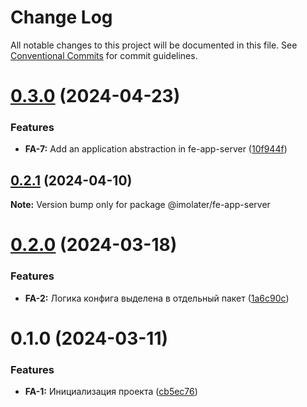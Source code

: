 # Change Log

All notable changes to this project will be documented in this file.
See [Conventional Commits](https://conventionalcommits.org) for commit guidelines.

# [0.3.0](https://gitlab.com/imolater/fe-app/compare/@imolater/fe-app-server@0.2.1...@imolater/fe-app-server@0.3.0) (2024-04-23)


### Features

* **FA-7:** Add an application abstraction in fe-app-server ([10f944f](https://gitlab.com/imolater/fe-app/commit/10f944f3383b14e00656793fed6f7242a7846302))





## [0.2.1](https://gitlab.com/imolater/fe-app/compare/@imolater/fe-app-server@0.2.0...@imolater/fe-app-server@0.2.1) (2024-04-10)

**Note:** Version bump only for package @imolater/fe-app-server





# [0.2.0](https://gitlab.com/imolater/fe-app/compare/@imolater/fe-app-server@0.1.0...@imolater/fe-app-server@0.2.0) (2024-03-18)


### Features

* **FA-2:** Логика конфига выделена в отдельный пакет ([1a6c90c](https://gitlab.com/imolater/fe-app/commit/1a6c90cf0923af056371f221b1adec4990d7fcd7))





# 0.1.0 (2024-03-11)


### Features

* **FA-1:** Инициализация проекта ([cb5ec76](https://gitlab.com/imolater/fe-app/commit/cb5ec76f64b51d3660251761209b9cfcc89be0d1))

